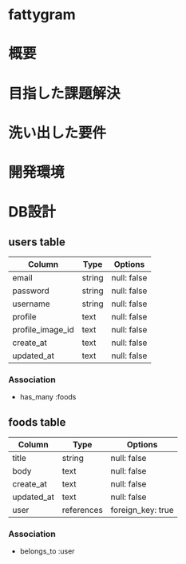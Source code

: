 # fattygram
### 

# 概要

# 目指した課題解決

# 洗い出した要件

# 開発環境

# DB設計

## users table

| Column             | Type                | Options                 |
|--------------------|---------------------|-------------------------|
| email              | string              | null: false             |
| password           | string              | null: false             |
| username           | string              | null: false             |
| profile            | text                | null: false             |
| profile_image_id   | text                | null: false             |
| create_at          | text       | null: false       |
| updated_at         | text       | null: false       |

### Association

* has_many :foods

## foods table

| Column                              | Type       | Options           |
|-------------------------------------|------------|-------------------|
| title                               | string     | null: false       |
| body                                | text       | null: false       |
| create_at                           | text       | null: false       |
| updated_at                          | text       | null: false       |
| user                                | references | foreign_key: true |

### Association

- belongs_to :user
